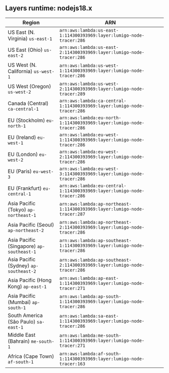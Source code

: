 Layers runtime: nodejs18.x
----
| Region | ARN |
| --- | --- |
|US East (N. Virginia)  `us-east-1`|`arn:aws:lambda:us-east-1:114300393969:layer:lumigo-node-tracer:286`|
|US East (Ohio)  `us-east-2`|`arn:aws:lambda:us-east-2:114300393969:layer:lumigo-node-tracer:286`|
|US West (N. California)  `us-west-1`|`arn:aws:lambda:us-west-1:114300393969:layer:lumigo-node-tracer:286`|
|US West (Oregon)  `us-west-2`|`arn:aws:lambda:us-west-2:114300393969:layer:lumigo-node-tracer:289`|
|Canada (Central)  `ca-central-1`|`arn:aws:lambda:ca-central-1:114300393969:layer:lumigo-node-tracer:286`|
|EU (Stockholm)  `eu-north-1`|`arn:aws:lambda:eu-north-1:114300393969:layer:lumigo-node-tracer:286`|
|EU (Ireland)  `eu-west-1`|`arn:aws:lambda:eu-west-1:114300393969:layer:lumigo-node-tracer:286`|
|EU (London)  `eu-west-2`|`arn:aws:lambda:eu-west-2:114300393969:layer:lumigo-node-tracer:286`|
|EU (Paris)  `eu-west-3`|`arn:aws:lambda:eu-west-3:114300393969:layer:lumigo-node-tracer:286`|
|EU (Frankfurt)  `eu-central-1`|`arn:aws:lambda:eu-central-1:114300393969:layer:lumigo-node-tracer:286`|
|Asia Pacific (Tokyo)  `ap-northeast-1`|`arn:aws:lambda:ap-northeast-1:114300393969:layer:lumigo-node-tracer:287`|
|Asia Pacific (Seoul)  `ap-northeast-2`|`arn:aws:lambda:ap-northeast-2:114300393969:layer:lumigo-node-tracer:286`|
|Asia Pacific (Singapore)  `ap-southeast-1`|`arn:aws:lambda:ap-southeast-1:114300393969:layer:lumigo-node-tracer:286`|
|Asia Pacific (Sydney)  `ap-southeast-2`|`arn:aws:lambda:ap-southeast-2:114300393969:layer:lumigo-node-tracer:286`|
|Asia Pacific (Hong Kong)  `ap-east-1`|`arn:aws:lambda:ap-east-1:114300393969:layer:lumigo-node-tracer:271`|
|Asia Pacific (Mumbai)  `ap-south-1`|`arn:aws:lambda:ap-south-1:114300393969:layer:lumigo-node-tracer:286`|
|South America (São Paulo)  `sa-east-1`|`arn:aws:lambda:sa-east-1:114300393969:layer:lumigo-node-tracer:286`|
|Middle East (Bahrain)  `me-south-1`|`arn:aws:lambda:me-south-1:114300393969:layer:lumigo-node-tracer:271`|
|Africa (Cape Town)  `af-south-1`|`arn:aws:lambda:af-south-1:114300393969:layer:lumigo-node-tracer:163`|

